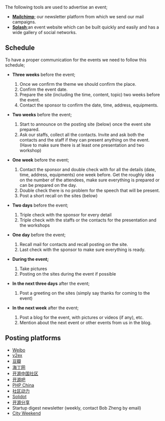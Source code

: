 The following tools are used to advertise an event;

* **[Mailchimp](http://mailchimp.com/)**; our newsletter platform from which we send our mail campaigns.
* **[Splash](https://splashthat.com/)**;an event website which can be built quickly and easily and has a wide gallery of social networks.

## Schedule

To have a proper communication for the events we need to follow this schedule;

* **Three weeks** before the event;
  1. Once we confirm the theme we should confirm the place.
  2. Confirm the event date.
  3. Prepare the site (including the time, content, topic) two weeks before the event.
  4. Contact the sponsor to confirm the date, time, address, equipments.

* **Two weeks** before the event;
  1. Start to announce on the posting site (below) once the event site prepared.
  2. Ask our staffs, collect all the contacts. Invite and ask both the contacts and the staff if they can present anything on the event. (Have to make sure there is at least one presentation and two workshop)

* **One week** before the event;  
  1. Contact the sponsor and double check with for all the details (date, time, address, equipments) one week before. Get the roughly idea on the number of the attendees, make sure everything is prepared or can be prepared on the day.
  2. Double check there is no problem for the speech that will be present.
  3. Post a short recall on the sites (below)

* **Two days** before the event;
  1. Triple check with the sponsor for every detail
  2. Triple check with the staffs or the contacts for the presentation and the workshops

* **One day** before the event;
  1. Recall mail for contacts and recall posting on the site.
  2. Last check with the sponsor to make sure everything is ready.

* **During the event;**
  1. Take pictures
  2. Posting on the sites during the event if possible

* **In the next three days** after the event;
  1. Post a greeting on the sites (simply say thanks for coming to the event)

* **In the next week** after the event;
  1. Post a blog for the event, with pictures or videos (if any), etc.
  2. Mention about the next event or other events from us in the blog.

## Posting platforms

* [Weibo](http://event.weibo.com/785012)
* [v2ex](http://v2ex.com/)
* [豆瓣](http://www.douban.com/group/search?cat=1019&q=%E5%BC%80%E6%BA%90)
* [海丁网](http://www.headin.cn/)
* [开源中国社区](http://www.oschina.net/)
* [开源吧](http://www.kaiyuanba.cn/)
* [PHP China](http://bbs.phpchina.com/forum-143-1.html)
* [社区动力](http://www.discuz.net/)
* [Solidot](http://www.solidot.org/)
* [开源分享](http://www.banzhenghua.cn/?page_id=674)
* Startup digest newsletter (weekly, contact Bob Zheng by email)
* [City Weekend ](http://www.cityweekend.com.cn/shanghai/events/140639/shanghai-open-source-meetup/)